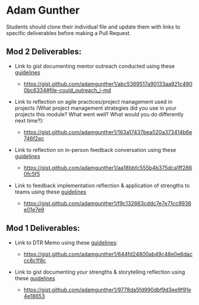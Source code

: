 # Adam Gunther

Students should clone their individual file and update them with links to specific deliverables before making a Pull Request.

## Mod 2 Deliverables:
* Link to gist documenting mentor outreach conducted using these [guidelines](https://github.com/turingschool/career-development-curriculum/blob/master/module_two/cold_outreach_i_guidelines.md)

    - https://gist.github.com/adamgunther1/abc5369517a90133aa921c4900bc6334#file-could_outreach_i-md


* Link to reflection on agile practices/project management used in projects (What project management strategies did you use in your projects this module? What went well? What would you do differently next time?):

    - https://gist.github.com/adamgunther1/163a17437bea520a373414b6e746f2ec


* Link to reflection on in-person feedback conversation using these [guidelines](https://github.com/turingschool/career-development-curriculum/blob/master/module_two/feedback_conversation_reflection_guidelines.md)

    - https://gist.github.com/adamgunther1/aa18bbfc555b4b375dca1ff2860fc5f5


* Link to feedback implementation reflection & application of strengths to teams using these [guidelines](https://github.com/turingschool/career-development-curriculum/blob/master/module_two/feedback_implementation_strengths_reflection.md)

    - https://gist.github.com/adamgunther1/f9c132663cddc7e7e71cc9938e01e7e9


## Mod 1 Deliverables:
* Link to DTR Memo using these [guidelines](https://github.com/turingschool/career-development-curriculum/blob/master/module_one/dtr_guidelines_memo.md):

    - https://gist.github.com/adamgunther1/644fd24800ab49c48e0e6daccc8c1f8c

* Link to gist documenting your strengths & storytelling reflection using these [guidelines](https://github.com/turingschool/career-development-curriculum/blob/master/module_one/strengths_storytelling_reflection.md)

    - https://gist.github.com/adamgunther1/9778da5fd990dbf9d3ee9f91e4e18653
